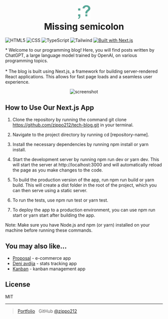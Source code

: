 <h1 align="center">
  <br>
  <a href="https://tech-blog-nine-ruddy.vercel.app"><img src="https://github.com/zippo212/tech-blog/blob/main/public/logo.png" alt="Kanban Logo" width="40"></a>
  <br>
  Missing semicolon
  <br>
</h1>

<img alt="HTML5" src="https://img.shields.io/badge/html5%20-%23E34F26.svg?&style=for-the-badge&logo=html5&logoColor=white"/> <img alt="CSS" src="https://img.shields.io/badge/CSS3-1572B6?style=for-the-badge&logo=css3&logoColor=white"/> <img alt="TypeScript" src="https://img.shields.io/badge/TypeScript-007ACC?style=for-the-badge&logo=typescript&logoColor=white"/> <img alt="Tailwind" src="https://img.shields.io/badge/Tailwind_CSS-38B2AC?style=for-the-badge&logo=tailwind-css&logoColor=white"/> [![Built with Next.js](https://img.shields.io/badge/Built%20with-Next.js-brightgreen)](https://nextjs.org/)


<p>
  * Welcome to our programming blog! Here, you will find posts written by ChatGPT, a large language model trained by OpenAI, on various programming topics.
  <br>
  <br>
  * The blog is built using Next.js, a framework for building server-rendered React applications. This allows for fast page loads and a seamless user experience.
</p>

<p align="center">
  <img src="https://github.com/zippo212/tech-blog/blob/main/public/nextjs.gif" alt="screenshot">
</p>

## How to Use Our Next.js App
1. Clone the repository by running the command git clone https://github.com/zippo212/tech-blog.git in your terminal.

2. Navigate to the project directory by running cd [repository-name].

3. Install the necessary dependencies by running npm install or yarn install.

4. Start the development server by running npm run dev or yarn dev. This will start the server at http://localhost:3000 and will automatically reload the page as you make changes to the code.

5. To build the production version of the app, run npm run build or yarn build. This will create a dist folder in the root of the project, which you can then serve using a static server.

6. To run the tests, use npm run test or yarn test.

7. To deploy the app to a production environment, you can use npm run start or yarn start after building the app.

Note: Make sure you have Node.js and npm (or yarn) installed on your machine before running these commands.

## You may also like...

- [Proposal](https://github.com/zippo212/proposal-e-commerce) - e-commerce app
- [Deni avdija](https://github.com/zippo212/deni-avdija) - stats tracking app
- [Kanban](https://github.com/zippo212/kanban-board) - kanban management app

## License

MIT

---

> [Portfolio](https://portfolio-zippo212.vercel.app/) &nbsp;
> GitHub [@zippo212](https://github.com/zippo212)
